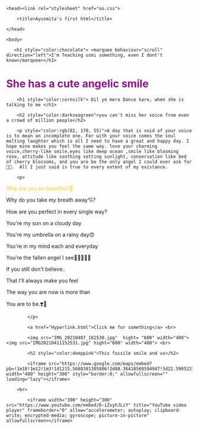 <html>

    <head><link rel="stylesheet" href="oo.css">

        <title>Ayusmita's first html</title>

    </head>

    <body>

       <h1 style="color:chocolate"> <marquee behaviour="scroll" direction="left">I'm Teaching usmi something, even I dont't know</marquee></h1>

  <h1 style="color:rgb(143, 20, 143)">She has a cute angelic smile</h1>

        <h1 style="color:cornsilk"> Dil ye mera Dance kare, when she is talking to me </h1>

        <h2 style="color:darkseagreen">you can't miss her voice from even a crowd of million people</h2>

        <p style="color:rgb(82, 170, 55)">A day that is void of your voice is to mean an incomplete one. For with your voice comes the soul melting laughter which is all I need to have a great and happy day. I hope mine makes you feel the same way. love your charming voice,cherry-like smile,eyes like deep ocean ,smile like blooming rose, attitude like soothing setting sunlight, conversation like bed of cherry blossoms, and you are be the only angel I could ever ask for🥰🥰.  All I just said is true to every extent of my existance.

        <p>

  <p style="color:rgb(245, 210, 14)">Why are you so beautiful?🥰

Why do you take my breath away💘?

How are you perfect in every single way?

You're my sun on a cloudy day

You're my umbrella on a rainy day😍

You're in my mind each and everyday

You're the fallen angel I see🧚🏻‍♀️💃🏻

If you still don't believe..

That I'll always make you feel

The way you are now is more than

You are to be.❣️💖

            </p>

            <a href="Hyperlink.html">Click me for something</a> <br>

            <img src="IMG_20210407_182530.jpg"  hight= "600" width="400"><img src="IMG20210411152531.jpg" hight="600" width="400"> <br>

            <h2 style="color:deeppink">This fossile smile and us</h2>

            <iframe src="https://www.google.com/maps/embed?pb=!1m18!1m12!1m3!1d1215.5688381305806!2d88.36418569594947!3d22.59052214113916!2m3!1f0!2f0!3f0!3m2!1i1024!2i768!4f13.1!3m3!1m2!1s0x3a02763485b31221%3A0x507df2714e560cf7!2sGirish%20Park%2C%20Kolkata%2C%20West%20Bengal!5e1!3m2!1sen!2sin!4v1619691425402!5m2!1sen!2sin" width="400" height="300" style="border:0;" allowfullscreen="" loading="lazy"></iframe>

        <br>

            <iframe width="300" height="300" src="https://www.youtube.com/embed/D-iZxyhJLiY" title="YouTube video player" frameborder="0" allow="accelerometer; autoplay; clipboard-write; encrypted-media; gyroscope; picture-in-picture" allowfullscreen></iframe>
